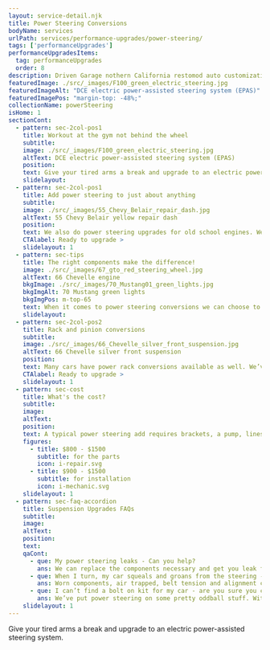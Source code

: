 ```yaml
---
layout: service-detail.njk
title: Power Steering Conversions
bodyName: services
urlPath: services/performance-upgrades/power-steering/
tags: ['performanceUpgrades']
performanceUpgradesItems:
  tag: performanceUpgrades
  order: 8
description: Driven Garage nothern California restomod auto customization and repair shop
featuredImage: ./src/_images/F100_green_electric_steering.jpg
featuredImageAlt: "DCE electric power-assisted steering system (EPAS)"
featuredImagePos: "margin-top: -48%;"
collectionName: powerSteering
isHome: 1
sectionCont:
  - pattern: sec-2col-pos1
    title: Workout at the gym not behind the wheel
    subtitle: 
    image: ./src/_images/F100_green_electric_steering.jpg
    altText: DCE electric power-assisted steering system (EPAS)
    position: 
    text: Give your tired arms a break and upgrade to an electric power-assisted steering system (EPAS). The power-assist integrates into your classic car’s steering system to reduce the effort to turn the wheel. It makes turning a breeze without ruining your ride’s look with ugly components.
    slidelayout:
  - pattern: sec-2col-pos1
    title: Add power steering to just about anything
    subtitle: 
    image: ./src/_images/55_Chevy_Belair_repair_dash.jpg
    altText: 55 Chevy Belair yellow repair dash
    position: 
    text: We also do power steering upgrades for old school engines. We can find all the parts for the conversion including the pump, brackets, pulley, steering box and hoses. Depending on the application it may be easier to try electric power steering.
    CTAlabel: Ready to upgrade >
    slidelayout: 1
  - pattern: sec-tips
    title: The right components make the difference!
    image: ./src/_images/67_gto_red_steering_wheel.jpg
    altText: 66 Chevelle engine
    bkgImage: ./src/_images/70_Mustang01_green_lights.jpg
    bkgImgAlt: 70 Mustang green lights
    bkgImgPos: m-top-65
    text: When it comes to power steering conversions we can choose to add stock components, or upgrade. Upgrades from reputable companies are usually the best choice if available to fit your ride. These companies have taken the time, and engineering to create systems that use newer components to get your car steering easier. Quicker ratio steering boxes that don’t use antiquated parts, and pumps that are made with all new components.
    slidelayout:
  - pattern: sec-2col-pos2
    title: Rack and pinion conversions
    subtitle: 
    image: ./src/_images/66_Chevelle_silver_front_suspension.jpg
    altText: 66 Chevelle silver front suspension
    position: 
    text: Many cars have power rack conversions available as well. We’ve installed a bunch of these and they are great. We’ll source the best option for your car and get you steering easy. Sometimes for a rack conversion we’ll also need to do a  front suspension upgrade to make it happen - but either way, we can handle it.
    CTAlabel: Ready to upgrade >
    slidelayout: 1
  - pattern: sec-cost
    title: What's the cost?
    subtitle: 
    image:
    altText:
    position:
    text: A typical power steering add requires brackets, a pump, lines and a gear and pitman arm.
    figures:
      - title: $800 - $1500
        subtitle: for the parts
        icon: i-repair.svg
      - title: $900 - $1500
        subtitle: for installation
        icon: i-mechanic.svg
    slidelayout: 1
  - pattern: sec-faq-accordion
    title: Suspension Upgrades FAQs
    subtitle: 
    image: 
    altText: 
    position: 
    text: 
    qaCont:
      - que: My power steering leaks - Can you help?
        ans: We can replace the components necessary and get you leak free no problemo!
      - que: When I turn, my car squeals and groans from the steering - can this be fixed?
        ans: Worn components, air trapped, belt tension and alignment can be causing this - whatever the issue is we can handle it.
      - que: I can’t find a bolt on kit for my car - are you sure you can do this?
        ans: We’ve put power steering on some pretty oddball stuff. With some engineering we can make it happen.
    slidelayout: 1
---
```


Give your tired arms a break and upgrade to an electric power-assisted steering system.